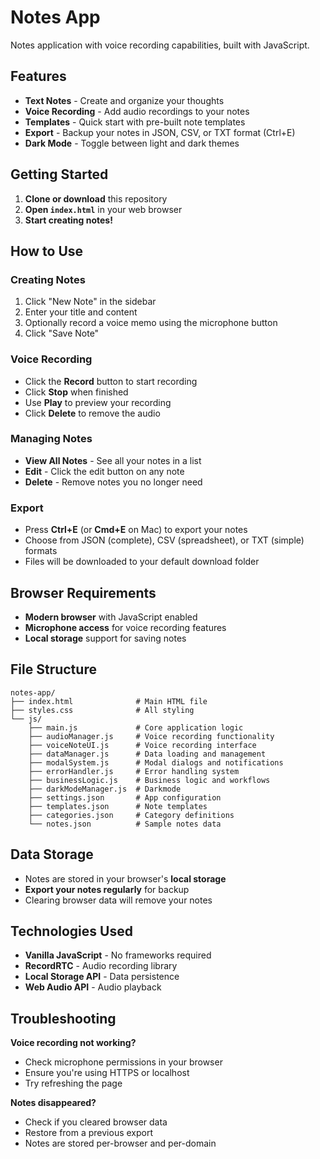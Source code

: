 # Notes App

Notes application with voice recording capabilities, built with JavaScript.

## Features

- **Text Notes** - Create and organize your thoughts
- **Voice Recording** - Add audio recordings to your notes
- **Templates** - Quick start with pre-built note templates
- **Export** - Backup your notes in JSON, CSV, or TXT format (Ctrl+E)
- **Dark Mode** - Toggle between light and dark themes

## Getting Started

1. **Clone or download** this repository
2. **Open `index.html`** in your web browser
3. **Start creating notes!**

## How to Use

### Creating Notes
1. Click "New Note" in the sidebar
2. Enter your title and content
3. Optionally record a voice memo using the microphone button
4. Click "Save Note"

### Voice Recording
- Click the **Record** button to start recording
- Click **Stop** when finished
- Use **Play** to preview your recording
- Click **Delete** to remove the audio

### Managing Notes
- **View All Notes** - See all your notes in a list
- **Edit** - Click the edit button on any note
- **Delete** - Remove notes you no longer need

### Export
- Press **Ctrl+E** (or **Cmd+E** on Mac) to export your notes
- Choose from JSON (complete), CSV (spreadsheet), or TXT (simple) formats
- Files will be downloaded to your default download folder

## Browser Requirements

- **Modern browser** with JavaScript enabled
- **Microphone access** for voice recording features
- **Local storage** support for saving notes

## File Structure

```
notes-app/
├── index.html              # Main HTML file
├── styles.css              # All styling
└── js/
    ├── main.js             # Core application logic
    ├── audioManager.js     # Voice recording functionality
    ├── voiceNoteUI.js      # Voice recording interface
    ├── dataManager.js      # Data loading and management
    ├── modalSystem.js      # Modal dialogs and notifications
    ├── errorHandler.js     # Error handling system
    ├── businessLogic.js    # Business logic and workflows
    ├── darkModeManager.js  # Darkmode
    ├── settings.json       # App configuration
    ├── templates.json      # Note templates
    ├── categories.json     # Category definitions
    └── notes.json          # Sample notes data

```

## Data Storage

- Notes are stored in your browser's **local storage**
- **Export your notes regularly** for backup
- Clearing browser data will remove your notes

## Technologies Used

- **Vanilla JavaScript** - No frameworks required
- **RecordRTC** - Audio recording library
- **Local Storage API** - Data persistence
- **Web Audio API** - Audio playback

## Troubleshooting

**Voice recording not working?**
- Check microphone permissions in your browser
- Ensure you're using HTTPS or localhost
- Try refreshing the page

**Notes disappeared?**
- Check if you cleared browser data
- Restore from a previous export
- Notes are stored per-browser and per-domain

